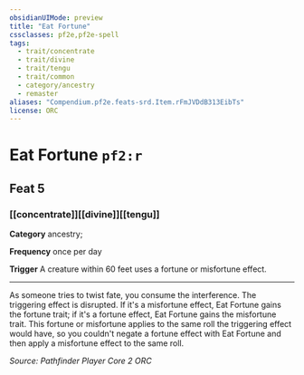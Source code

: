 ```yaml
---
obsidianUIMode: preview
title: "Eat Fortune"
cssclasses: pf2e,pf2e-spell
tags:
  - trait/concentrate
  - trait/divine
  - trait/tengu
  - trait/common
  - category/ancestry
  - remaster
aliases: "Compendium.pf2e.feats-srd.Item.rFmJVDdB313EibTs"
license: ORC
---
```

# Eat Fortune `pf2:r`
## Feat 5
### [[concentrate]][[divine]][[tengu]]

**Category** ancestry; 




**Frequency** once per day

**Trigger** A creature within 60 feet uses a fortune or misfortune effect.

* * *

As someone tries to twist fate, you consume the interference. The triggering effect is disrupted. If it's a misfortune effect, Eat Fortune gains the fortune trait; if it's a fortune effect, Eat Fortune gains the misfortune trait. This fortune or misfortune applies to the same roll the triggering effect would have, so you couldn't negate a fortune effect with Eat Fortune and then apply a misfortune effect to the same roll.

*Source: Pathfinder Player Core 2*
*ORC*